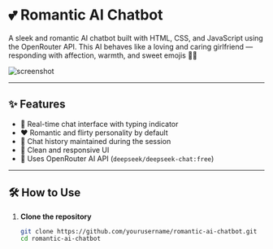 # 💕 Romantic AI Chatbot

A sleek and romantic AI chatbot built with HTML, CSS, and JavaScript using the OpenRouter API. This AI behaves like a loving and caring girlfriend — responding with affection, warmth, and sweet emojis 💖🥰

![screenshot](https://your-screenshot-url-if-any.png)

---

## ✨ Features

- 💬 Real-time chat interface with typing indicator
- ❤️ Romantic and flirty personality by default
- 📜 Chat history maintained during the session
- 🎨 Clean and responsive UI
- 🔌 Uses OpenRouter AI API (`deepseek/deepseek-chat:free`)

---

## 🛠️ How to Use

1. **Clone the repository**

   ```bash
   git clone https://github.com/yourusername/romantic-ai-chatbot.git
   cd romantic-ai-chatbot
